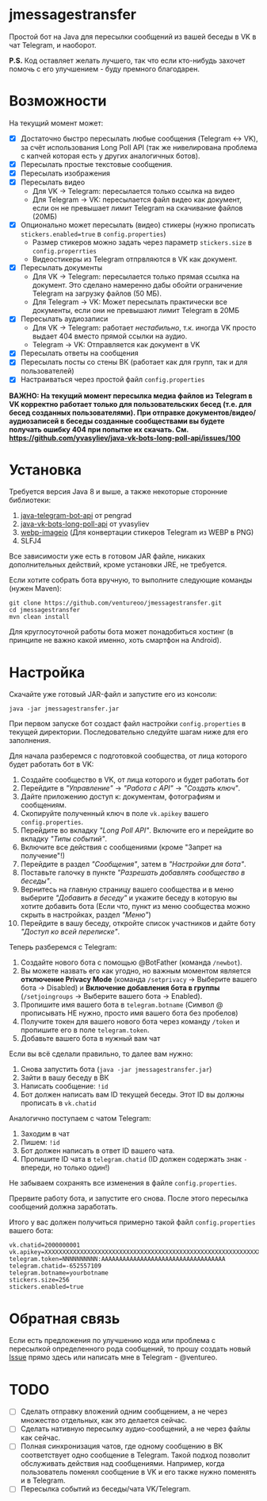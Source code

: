 # jmessagestransfer

Простой бот на Java для пересылки сообщений из вашей беседы в VK в чат Telegram, и наоборот.

**P.S.** Код оставляет желать лучшего, так что если кто-нибудь захочет помочь с его улучшением - буду премного благодарен. 

# Возможности

На текущий момент может:

- [x] Достаточно быстро пересылать любые сообщения (Telegram <-> VK), за счёт использования Long Poll API (так же нивелирована проблема с капчей которая есть у других аналогичных ботов).
- [x] Пересылать простые текстовые сообщения.
- [x] Пересылать изображения
- [x] Пересылать видео
  - Для VK -> Telegram: пересылается только ссылка на видео
  - Для Telegram -> VK: пересылается файл видео как документ, если он не превышает лимит Telegram на скачивание файлов (20МБ)
- [x] Опционально может пересылать (видео) стикеры (нужно прописать ``stickers.enabled=true`` в ``config.properties``)
  - Размер стикеров можно задать через параметр ``stickers.size`` в ``config.properrties``
  - Видеостикеры из Telegram отпрвляются в VK как документ.
- [x] Пересылать документы 
  - Для VK -> Telegram: пересылается только прямая ссылка на документ. Это сделано намеренно дабы обойти ограничение Telegram на загрузку файлов (50 МБ).
  - Для Telegram -> VK: Может пересылать практически все документы, если они не превышают лимит Telegram в 20МБ
- [x] Пересылать аудиозаписи
  - Для VK -> Telegram: работает *нестабильно*, т.к. иногда VK просто выдает 404 вместо прямой ссылки на аудио.
  - Telegram -> VK: Отправляется как документ в VK
- [x] Пересылать ответы на сообщения
- [x] Пересылать посты со стены ВК (работает как для групп, так и для пользователей) 
- [x] Настраиваться через простой файл ``config.properties``

**ВАЖНО: На текущий момент пересылка медиа файлов из Telegram в VK корректно работает только для пользовательских бесед (т.е. для бесед созданных пользователями).
При отправке документов/видео/аудиозаписей в беседы созданные сообществами вы будете получать ошибку 404 при попытке их скачать. См. https://github.com/yvasyliev/java-vk-bots-long-poll-api/issues/100**

# Установка

Требуется версия Java 8 и выше, а также некоторые сторонние библиотеки:

1. [java-telegram-bot-api](https://github.com/pengrad/java-telegram-bot-api) от pengrad
2. [java-vk-bots-long-poll-api](https://github.com/yvasyliev/java-vk-bots-long-poll-api) от yvasyliev
3. [webp-imageio](https://github.com/sejda-pdf/webp-imageio) (Для конвертации стикеров Telegram из WEBP в PNG)
4. SLFJ4

Все зависимости уже есть в готовом JAR файле, никаких дополнительных действий, кроме установки JRE, не требуется.

Если хотите собрать бота вручную, то выполните следующие команды (нужен Maven):

```
git clone https://github.com/ventureoo/jmessagestransfer.git
cd jmessagestransfer
mvn clean install
```

Для круглосуточной работы бота может понадобиться хостинг (в принципе не важно какой именно, хоть смартфон на Android).

# Настройка

Скачайте уже готовый JAR-файл и запустите его из консоли:
```
java -jar jmessagestransfer.jar
```
При первом запуске бот создаст файл настройки ``config.properties`` в текущей директории.
Последовательно следуйте шагам ниже для его заполнения. 

Для начала разберемся с подготовкой сообщества, от лица которого будет работать бот в VK:

1. Создайте сообщество в VK, от лица которого и будет работать бот
2. Перейдите в *"Управление"* -> *"Работа с API"* -> *"Создать ключ"*.
3. Дайте приложению доступ к: документам, фотографиям и сообщениям.
4. Скопируйте полученный ключ в поле ``vk.apikey`` вашего ``config.properties``.
5. Перейдите во вкладку *"Long Poll API"*. Включите его и перейдите во вкладку *"Типы событий"*.
6. Включите все действия с сообщениями (кроме "Запрет на  получение"!)
7. Перейдите в раздел *"Сообщения"*, затем в *"Настройки для бота"*.
8. Поставьте галочку в пункте *"Разрешать добавлять сообщество в беседы"*.
9. Вернитесь на главную страницу вашего сообщества и в меню выберите *"Добавить в беседу"* и укажите беседу в которую вы хотите добавить бота (Если что, пункт из меню сообщества можно скрыть в настройках, раздел *"Меню"*)
10. Перейдите в вашу беседу, откройте список участников и дайте боту *"Доступ ко всей переписке"*.

Теперь разберемся с Telegram:
1. Создайте нового бота с помощью @BotFather (команда ``/newbot``).
2. Вы можете назвать его как угодно, но важным моментом является **отключение Privacy Mode** (команда ``/setprivacy`` -> Выберите вашего бота -> Disabled) и **Включение добавления бота в группы** (``/setjoingroups`` -> Выберите вашего бота -> Enabled). 
4. Пропишите имя вашего бота в ``telegram.botname`` (Символ @ прописывать НЕ нужно, просто имя вашего бота без пробелов)
5. Получите токен для вашего нового бота через команду ``/token`` и пропишите его в поле ``telegram.token``.
6. Добавьте вашего бота в нужный вам чат

Если вы всё сделали правильно, то далее вам нужно:
1. Снова запустить бота (``java -jar jmessagestransfer.jar``)
2. Зайти в вашу беседу в ВК
3. Написать сообщение: ``!id``
4. Бот должен написать вам ID текущей беседы. Этот ID вы должны прописать в ``vk.chatid``

Аналогично поступаем с чатом Telegram:
1. Заходим в чат
2. Пишем: ``!id``
3. Бот должен написать в ответ ID вашего чата.
4. Пропишите ID чата в ``telegram.chatid`` (ID должен содержать знак `-` впереди, но только один!)

Не забываем сохранять все изменения в файле ``config.properties``.

Прервите работу бота, и запустите его снова. После этого пересылка сообщений должна заработать.

Итого у вас должен получиться примерно такой файл ``config.properties`` вашего бота:
```
vk.chatid=2000000001
vk.apikey=XXXXXXXXXXXXXXXXXXXXXXXXXXXXXXXXXXXXXXXXXXXXXXXXXXXXXXXXXXXXXXXXXXXXXXXXXXXXXXXXXXXXX
telegram.token=NNNNNNNNNN:AAAAAAAAAAAAAAAAAAAAAAAAAAAAAAAAAAA
telegram.chatid=-652557109
telegram.botname=yourbotname
stickers.size=256
stickers.enabled=true
```

# Обратная связь

Если есть предложения по улучшению кода или проблема с пересылкой определенного рода сообщений, то прошу создать новый [Issue](https://github.com/ventureoo/jmessagestransfer/issues/new) прямо здесь или написать мне в Telegram - @ventureo.

# TODO

- [ ] Сделать отправку вложений одним сообщением, а не через множество отдельных, как это делается сейчас.
- [ ] Сделать нативную пересылку аудио-сообщений, а не через файлы как сейчас. 
- [ ] Полная синхронизация чатов, где одному сообщению в ВК соответствует одно сообщение в Telegram. Такой подход позволит обслуживать действия над сообщениями. Например, когда пользователь поменял сообщение в VK и его также нужно поменять и в Telegram.
- [ ] Пересылка событий из беседы/чата VK/Telegram. 
